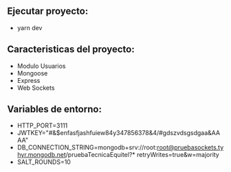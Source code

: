## Ejecutar proyecto:

* yarn dev

## Caracteristicas del proyecto:
  * Modulo Usuarios
  * Mongoose
  * Express
  * Web Sockets

## Variables de entorno:

* HTTP_PORT=3111
* JWTKEY="#&$enfasfjashfuiew84y347856378&4/#gdszvdsgsdgaa&AAAA"
* DB_CONNECTION_STRING=mongodb+srv://root:root@pruebasockets.tyhyr.mongodb.net/pruebaTecnicaEquitel?* retryWrites=true&w=majority
* SALT_ROUNDS=10


